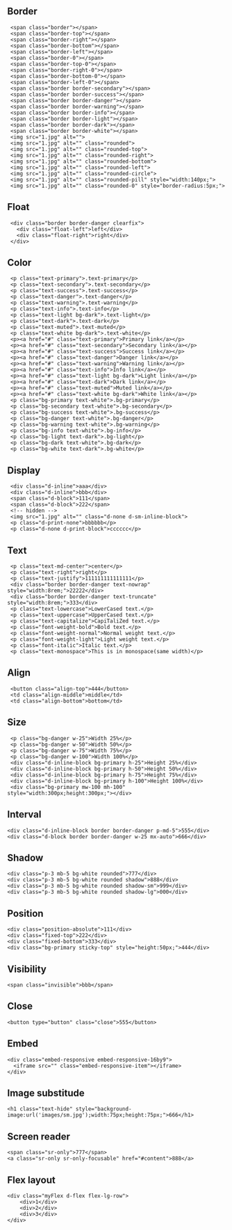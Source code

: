 ## Border
     <span class="border"></span>
     <span class="border-top"></span>
     <span class="border-right"></span>
     <span class="border-bottom"></span>
     <span class="border-left"></span>
     <span class="border-0"></span>
     <span class="border-top-0"></span>
     <span class="border-right-0"></span>
     <span class="border-bottom-0"></span>
     <span class="border-left-0"></span>
     <span class="border border-secondary"></span>
     <span class="border border-success"></span>
     <span class="border border-danger"></span>
     <span class="border border-warning"></span>
     <span class="border border-info"></span>
     <span class="border border-light"></span>
     <span class="border border-dark"></span>
     <span class="border border-white"></span>
     <img src="1.jpg" alt="">
     <img src="1.jpg" alt="" class="rounded">
     <img src="1.jpg" alt="" class="rounded-top">
     <img src="1.jpg" alt="" class="rounded-right">
     <img src="1.jpg" alt="" class="rounded-bottom">
     <img src="1.jpg" alt="" class="rounded-left">
     <img src="1.jpg" alt="" class="rounded-circle">
     <img src="1.jpg" alt="" class="rounded-pill" style="width:140px;">
     <img src="1.jpg" alt="" class="rounded-0" style="border-radius:5px;">
   
## Float
     <div class="border border-danger clearfix">
       <div class="float-left">left</div>
       <div class="float-right">right</div>
     </div>
   
## Color
     <p class="text-primary">.text-primary</p>
     <p class="text-secondary">.text-secondary</p>
     <p class="text-success">.text-success</p>
     <p class="text-danger">.text-danger</p>
     <p class="text-warning">.text-warning</p>
     <p class="text-info">.text-info</p>
     <p class="text-light bg-dark">.text-light</p>
     <p class="text-dark">.text-dark</p>
     <p class="text-muted">.text-muted</p>
     <p class="text-white bg-dark">.text-white</p>
     <p><a href="#" class="text-primary">Primary link</a></p>
     <p><a href="#" class="text-secondary">Secondary link</a></p>
     <p><a href="#" class="text-success">Success link</a></p>
     <p><a href="#" class="text-danger">Danger link</a></p>
     <p><a href="#" class="text-warning">Warning link</a></p>
     <p><a href="#" class="text-info">Info link</a></p>
     <p><a href="#" class="text-light bg-dark">Light link</a></p>
     <p><a href="#" class="text-dark">Dark link</a></p>
     <p><a href="#" class="text-muted">Muted link</a></p>
     <p><a href="#" class="text-white bg-dark">White link</a></p>
     <p class="bg-primary text-white">.bg-primary</p>
     <p class="bg-secondary text-white">.bg-secondary</p>
     <p class="bg-success text-white">.bg-success</p>
     <p class="bg-danger text-white">.bg-danger</p>
     <p class="bg-warning text-white">.bg-warning</p>
     <p class="bg-info text-white">.bg-info</p>
     <p class="bg-light text-dark">.bg-light</p>
     <p class="bg-dark text-white">.bg-dark</p>
     <p class="bg-white text-dark">.bg-white</p>
   
## Display
     <div class="d-inline">aaa</div>
     <div class="d-inline">bbb</div>
     <span class="d-block">111</span>
     <span class="d-block">222</span>
     <!-- hidden -->
     <img src="1.jpg" alt="" class="d-none d-sm-inline-block">
     <p class="d-print-none">bbbbbb</p>
     <p class="d-none d-print-block">cccccc</p>
   
## Text
     <p class="text-md-center">center</p>
     <p class="text-right">right</p>
     <p class="text-justify">111111111111111</p>
     <div class="border border-danger text-nowrap" style="width:8rem;">22222</div>
     <div class="border border-danger text-truncate" style="width:8rem;">333</div>
     <p class="text-lowercase">LowerCased text.</p>
     <p class="text-uppercase">UpperCased text.</p>
     <p class="text-capitalize">CapiTaliZed text.</p>
     <p class="font-weight-bold">Bold text.</p>
     <p class="font-weight-normal">Normal weight text.</p>
     <p class="font-weight-light">Light weight text.</p>
     <p class="font-italic">Italic text.</p>
     <p class="text-monospace">This is in monospace(same width)</p>
   
## Align
     <button class="align-top">444</button>
     <td class="align-middle">middle</td>
     <td class="align-bottom">bottom</td>
   
## Size
     <p class="bg-danger w-25">Width 25%</p>
     <p class="bg-danger w-50">Width 50%</p>
     <p class="bg-danger w-75">Width 75%</p>
     <p class="bg-danger w-100">Width 100%</p>
     <div class="d-inline-block bg-primary h-25">Height 25%</div>
     <div class="d-inline-block bg-primary h-50">Height 50%</div>
     <div class="d-inline-block bg-primary h-75">Height 75%</div>
     <div class="d-inline-block bg-primary h-100">Height 100%</div>
     <div class="bg-primary mw-100 mh-100" style="width:300px;height:300px;"></div>
   
## Interval
    <div class="d-inline-block border border-danger p-md-5">555</div>
    <div class="d-block border border-danger w-25 mx-auto">666</div>
   
## Shadow
    <div class="p-3 mb-5 bg-white rounded">777</div>
    <div class="p-3 mb-5 bg-white rounded shadow">888</div>
    <div class="p-3 mb-5 bg-white rounded shadow-sm">999</div>
    <div class="p-3 mb-5 bg-white rounded shadow-lg">000</div>
   
## Position
    <div class="position-absolute">111</div>
    <div class="fixed-top">222</div>
    <div class="fixed-bottom">333</div>
    <div class="bg-primary sticky-top" style="height:50px;">444</div>
    
## Visibility
    <span class="invisible">bbb</span>
    
## Close
    <button type="button" class="close">555</button>
    
## Embed
    <div class="embed-responsive embed-responsive-16by9">
      <iframe src="" class="embed-responsive-item"></iframe>
    </div>
    
## Image substitude
    <h1 class="text-hide" style="background-image:url('images/sm.jpg');width:75px;height:75px;">666</h1>
    
## Screen reader
    <span class="sr-only">777</span>
    <a class="sr-only sr-only-focusable" href="#content">888</a>
    
## Flex layout
    <div class="myFlex d-flex flex-lg-row">
        <div>1</div>
        <div>2</div>
        <div>3</div>
    </div>
